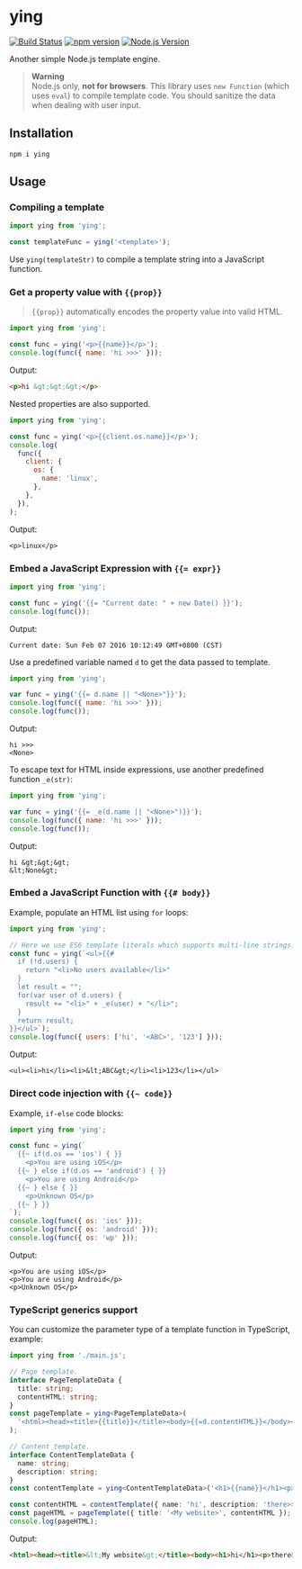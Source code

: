# ying

[![Build Status](https://github.com/mgenware/ying/workflows/Build/badge.svg)](https://github.com/mgenware/ying/actions)
[![npm version](https://img.shields.io/npm/v/ying.svg?style=flat-square)](https://npmjs.com/package/ying)
[![Node.js Version](http://img.shields.io/node/v/ying.svg?style=flat-square)](https://nodejs.org/en/)

Another simple Node.js template engine.

> **Warning**  
> Node.js only, **not for browsers**. This library uses `new Function` (which uses `eval`) to compile template code. You should sanitize the data when dealing with user input.

## Installation

```
npm i ying
```

## Usage

### Compiling a template

```js
import ying from 'ying';

const templateFunc = ying('<template>');
```

Use `ying(templateStr)` to compile a template string into a JavaScript function.

### Get a property value with `{{prop}}`

> `{{prop}}` automatically encodes the property value into valid HTML.

```js
import ying from 'ying';

const func = ying('<p>{{name}}</p>');
console.log(func({ name: 'hi >>>' }));
```

Output:

```html
<p>hi &gt;&gt;&gt;</p>
```

Nested properties are also supported.

```js
import ying from 'ying';

const func = ying('<p>{{client.os.name}}</p>');
console.log(
  func({
    client: {
      os: {
        name: 'linux',
      },
    },
  }),
);
```

Output:

```
<p>linux</p>
```

### Embed a JavaScript Expression with `{{= expr}}`

```js
import ying from 'ying';

const func = ying('{{= "Current date: " + new Date() }}');
console.log(func());
```

Output:

```
Current date: Sun Feb 07 2016 10:12:49 GMT+0800 (CST)
```

Use a predefined variable named `d` to get the data passed to template.

```js
import ying from 'ying';

var func = ying('{{= d.name || "<None>"}}');
console.log(func({ name: 'hi >>>' }));
console.log(func());
```

Output:

```
hi >>>
<None>
```

To escape text for HTML inside expressions, use another predefined function `_e(str)`:

```js
import ying from 'ying';

var func = ying('{{= _e(d.name || "<None>")}}');
console.log(func({ name: 'hi >>>' }));
console.log(func());
```

Output:

```
hi &gt;&gt;&gt;
&lt;None&gt;
```

### Embed a JavaScript Function with `{{# body}}`

Example, populate an HTML list using `for` loops:

```js
import ying from 'ying';

// Here we use ES6 template literals which supports multi-line strings.
const func = ying(`<ul>{{#
  if (!d.users) {
    return "<li>No users available</li>"
  }
  let result = "";
  for(var user of d.users) {
    result += "<li>" + _e(user) + "</li>";
  }
  return result;
}}</ul>`);
console.log(func({ users: ['hi', '<ABC>', '123'] }));
```

Output:

```
<ul><li>hi</li><li>&lt;ABC&gt;</li><li>123</li></ul>
```

### Direct code injection with `{{~ code}}`

Example, `if-else` code blocks:

```js
import ying from 'ying';

const func = ying(`
  {{~ if(d.os == 'ios') { }}
    <p>You are using iOS</p>
  {{~ } else if(d.os == 'android') { }}
    <p>You are using Android</p>
  {{~ } else { }}
    <p>Unknown OS</p>
  {{~ } }}
`);
console.log(func({ os: 'ios' }));
console.log(func({ os: 'android' }));
console.log(func({ os: 'wp' }));
```

Output:

```
<p>You are using iOS</p>
<p>You are using Android</p>
<p>Unknown OS</p>
```

### TypeScript generics support

You can customize the parameter type of a template function in TypeScript, example:

```ts
import ying from './main.js';

// Page template.
interface PageTemplateData {
  title: string;
  contentHTML: string;
}
const pageTemplate = ying<PageTemplateData>(
  '<html><head><title>{{title}}</title><body>{{=d.contentHTML}}</body></html>',
);

// Content template.
interface ContentTemplateData {
  name: string;
  description: string;
}
const contentTemplate = ying<ContentTemplateData>('<h1>{{name}}</h1><p>{{description}}</p>');

const contentHTML = contentTemplate({ name: 'hi', description: 'there>>' });
const pageHTML = pageTemplate({ title: '<My website>', contentHTML });
console.log(pageHTML);
```

Output:

```html
<html><head><title>&lt;My website&gt;</title><body><h1>hi</h1><p>there&gt;&gt;</p></body></html>
```
